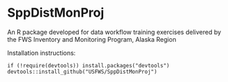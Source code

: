 # SppDistMonProj
An R package developed for data workflow training exercises delivered by the FWS Inventory and Monitoring Program, Alaska Region

Installation instructions:
```
if (!require(devtools)) install.packages("devtools")
devtools::install_github("USFWS/SppDistMonProj")
```

